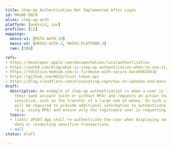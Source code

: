 ```yaml
---
title: Step-Up Authentication Not Implemented After Login
id: MASWE-0029
alias: step-up-auth
platform: [android, ios]
profiles: [L2]
mappings:
  masvs-v1: [MSTG-AUTH-10]
  masvs-v2: [MASVS-AUTH-3, MASVS-PLATFORM-3]
  cwe: [306]

refs:
- https://developer.apple.com/documentation/localauthentication
- https://auth0.com/blog/what-is-step-up-authentication-when-to-use-it/
- https://tdcolvin.medium.com/is-firebase-auth-secure-dace0563d41b
- https://github.com/WICG/trust-token-api
- https://blog.cloudflare.com/eliminating-captchas-on-iphones-and-macs-using-new-standard/
draft:
  description: An example of step-up authentication is when a user is logged into
    their bank account (with or without MFA) and requests an action that is considered
    sensitive, such as the transfer of a large sum of money. In such cases, the user
    will be required to provide additional information to authenticate their identity
    (e.g. using MFA) and ensure only the legitimate user is requesting the action.
  topics:
  - (ioXt) UP107 App shall re-authenticate the user when displaying sensitive PII
    data or conducting sensitive transactions.
  - null
status: draft

---
```


